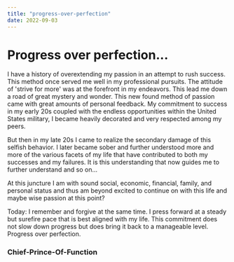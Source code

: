 ```yaml
---
title: "progress-over-perfection"
date: 2022-09-03
---
```


# Progress over perfection...

I have a history of overextending my passion in an attempt to rush success. <br>
This method once served me well in my professional pursuits. The attitude of 'strive for more' was at the forefront in my endeavors. This lead me down a road of great mystery and wonder. This new found method of passion came with great amounts of personal feedback. My commitment to success in my early 20s coupled with the endless opportunities within the United States military, I became heavily decorated and very respected among my peers. <br>

But then in my late 20s I came to realize the secondary damage of this selfish behavior. I later became sober and further understood more and more of the various facets of my life that have contributed to both my successes and my failures. It is this understanding that now guides me to further understand and so on... <br>

At this juncture I am with sound social, economic, financial, family, and personal status and thus am beyond excited to continue on with this life and maybe wise passion at this point? <br>

Today: I remember and forgive at the same time. I press forward at a steady but surefire pace that is best aligned with my life. This commitment does not slow down progress but does bring it back to a manageable level. Progress over perfection. <br>

### Chief-Prince-Of-Function
